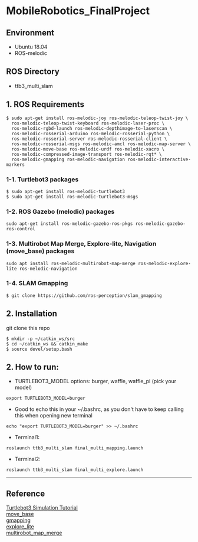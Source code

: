 # MobileRobotics_FinalProject
## Environment
* Ubuntu 18.04
* ROS-melodic
## ROS Directory
* ttb3_multi_slam
## 1. ROS Requirements
```
$ sudo apt-get install ros-melodic-joy ros-melodic-teleop-twist-joy \
  ros-melodic-teleop-twist-keyboard ros-melodic-laser-proc \
  ros-melodic-rgbd-launch ros-melodic-depthimage-to-laserscan \
  ros-melodic-rosserial-arduino ros-melodic-rosserial-python \
  ros-melodic-rosserial-server ros-melodic-rosserial-client \
  ros-melodic-rosserial-msgs ros-melodic-amcl ros-melodic-map-server \
  ros-melodic-move-base ros-melodic-urdf ros-melodic-xacro \
  ros-melodic-compressed-image-transport ros-melodic-rqt* \
  ros-melodic-gmapping ros-melodic-navigation ros-melodic-interactive-markers
```
### 1-1. Turtlebot3 packages
```
$ sudo apt-get install ros-melodic-turtlebot3
$ sudo apt-get install ros-melodic-turtlebot3-msgs
```
### 1-2. ROS Gazebo (melodic) packages
```
sudo apt-get install ros-melodic-gazebo-ros-pkgs ros-melodic-gazebo-ros-control
```
### 1-3. Multirobot Map Merge, Explore-lite, Navigation (move_base) packages
```
sudo apt install ros-melodic-multirobot-map-merge ros-melodic-explore-lite ros-melodic-navigation
```
### 1-4. SLAM Gmapping
```
$ git clone https://github.com/ros-perception/slam_gmapping
```
## 2. Installation
git clone this repo
```
$ mkdir -p ~/catkin_ws/src
$ cd ~/catkin_ws && catkin_make
$ source devel/setup.bash
```
## 2. How to run:
* TURTLEBOT3_MODEL options: burger, waffle, waffle_pi (pick your model)
```
export TURTLEBOT3_MODEL=burger 
```
* Good to echo this in your ~/.bashrc, as you don't have to keep calling this when opening new terminal
```
echo "export TURTLEBOT3_MODEL=burger" >> ~/.bashrc
```
* Terminal1:
```
roslaunch ttb3_multi_slam final_multi_mapping.launch
```
* Terminal2:
```
roslaunch ttb3_multi_slam final_multi_explore.launch 
```
---
## Reference
[Turtlebot3 Simulation Tutorial](https://emanual.robotis.com/docs/en/platform/turtlebot3/simulation/)<br>
[move_base](http://wiki.ros.org/move_base)<br>
[gmapping](http://wiki.ros.org/gmapping)<br>
[explore_lite](http://wiki.ros.org/explore_lite)<br>
[multirobot_map_merge](http://wiki.ros.org/multirobot_map_merge)<br>

